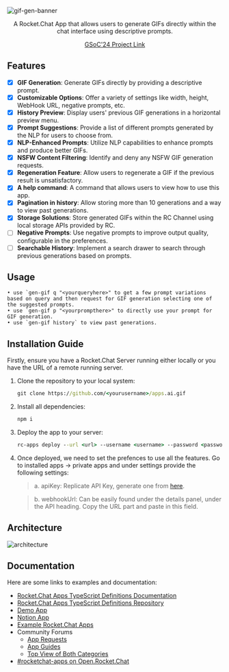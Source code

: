 ![gif-gen-banner](https://github.com/user-attachments/assets/b5773be9-a85c-4985-ba00-54e4dbeb545a)

<div align="center">
    <p>A Rocket.Chat App that allows users to generate GIFs directly within the chat interface using descriptive prompts.</p>
    <a href="https://summerofcode.withgoogle.com/programs/2024/projects/41d12z0y">GSoC'24 Project Link</a>
</div>

## Features

- [x] **GIF Generation**: Generate GIFs directly by providing a descriptive prompt.
- [x] **Customizable Options**: Offer a variety of settings like width, height, WebHook URL, negative prompts, etc.
- [x] **History Preview**: Display users' previous GIF generations in a horizontal preview menu.
- [x] **Prompt Suggestions**: Provide a list of different prompts generated by the NLP for users to choose from.
- [x] **NLP-Enhanced Prompts**: Utilize NLP capabilities to enhance prompts and produce better GIFs.
- [x] **NSFW Content Filtering**: Identify and deny any NSFW GIF generation requests.
- [x] **Regeneration Feature**: Allow users to regenerate a GIF if the previous result is unsatisfactory.
- [x] **A help command**: A command that allows users to view how to use this app.
- [x] **Pagination in history**: Allow storing more than 10 generations and a way to view past generations.
- [x] **Storage Solutions**: Store generated GIFs within the RC Channel using local storage APIs provided by RC.
- [ ] **Negative Prompts**: Use negative prompts to improve output quality, configurable in the preferences.
- [ ] **Searchable History**: Implement a search drawer to search through previous generations based on prompts.

## Usage

```
• use `gen-gif q "<yourqueryhere>" to get a few prompt variations based on query and then request for GIF generation selecting one of the suggested prompts.
• use `gen-gif p "<yourprompthere>" to directly use your prompt for GIF generation.
• use `gen-gif history` to view past generations.
```

## Installation Guide

Firstly, ensure you have a Rocket.Chat Server running either locally or you have the URL of a remote running server.

1. Clone the repository to your local system:
    ```cmd
    git clone https://github.com/<yourusername>/apps.ai.gif
    ```
2. Install all dependencies:
   ```cmd
   npm i
   ```
3. Deploy the app to your server:
   ```cmd
   rc-apps deploy --url <url> --username <username> --password <password>
   ```
4. Once deployed, we need to set the prefences to use all the features. Go to installed apps -> private apps and under settings provide the following settings:
   
   > a. apiKey: Replicate API Key, generate one from [here](https://replicate.com/).
   
   > b. webhookUrl: Can be easily found under the details panel, under the API heading. Copy the URL part and paste in this field. 
   

## Architecture

 ![architecture](https://github.com/user-attachments/assets/bcba7029-0fb3-44c6-b612-86050f116bad)

## Documentation
Here are some links to examples and documentation:
- [Rocket.Chat Apps TypeScript Definitions Documentation](https://rocketchat.github.io/Rocket.Chat.Apps-engine/)
- [Rocket.Chat Apps TypeScript Definitions Repository](https://github.com/RocketChat/Rocket.Chat.Apps-engine)
- [Demo App](https://github.com/RocketChat/Rocket.Chat.Demo.App)
- [Notion App](https://github.com/RocketChat/Apps.Notion)
- [Example Rocket.Chat Apps](https://github.com/graywolf336/RocketChatApps)
- Community Forums
  - [App Requests](https://forums.rocket.chat/c/rocket-chat-apps/requests)
  - [App Guides](https://forums.rocket.chat/c/rocket-chat-apps/guides)
  - [Top View of Both Categories](https://forums.rocket.chat/c/rocket-chat-apps)
- [#rocketchat-apps on Open.Rocket.Chat](https://open.rocket.chat/channel/rocketchat-apps)

